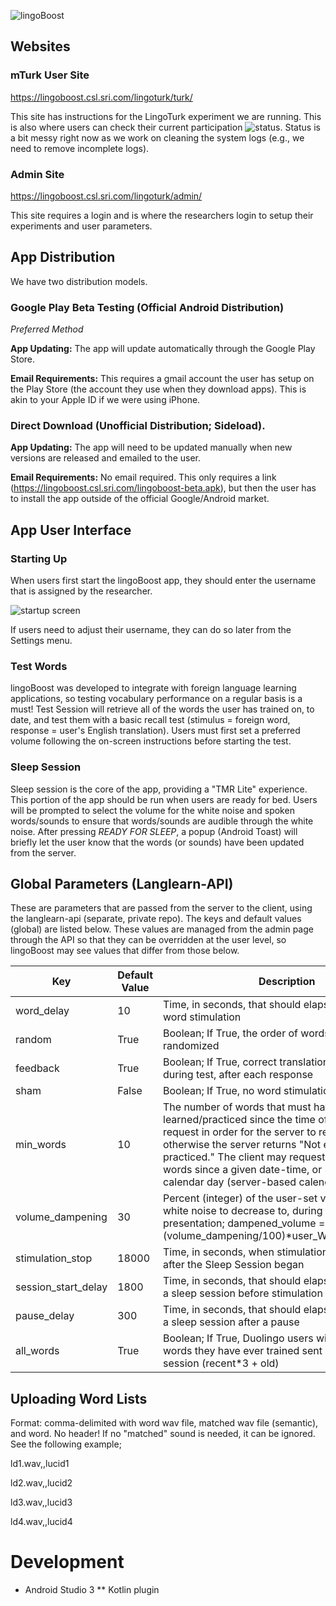  <!--- Banner Hotlink Test ---> 
![lingoBoost](http://cortical.csl.sri.com/images/lingoBoost_banner_v2.png)

## Websites
### mTurk User Site 
https://lingoboost.csl.sri.com/lingoturk/turk/

This site has instructions for the LingoTurk experiment we are running. This is also where users can check their current participation ![status](https://lingoboost.csl.sri.com/lingoturk/turk/status). Status is a bit messy right now as we work on cleaning the system logs (e.g., we need to remove incomplete logs).

### Admin Site
https://lingoboost.csl.sri.com/lingoturk/admin/

This site requires a login and is where the researchers login to setup their experiments and user parameters.

## App Distribution
We have two distribution models.

### Google Play Beta Testing (Official Android Distribution)
*Preferred Method*

**App Updating:** The app will update automatically through the Google Play Store.

**Email Requirements:** This requires a gmail account the user has setup on the Play Store (the account they use when they download apps). This is akin to your Apple ID if we were using iPhone.

### Direct Download (Unofficial Distribution; Sideload).
**App Updating:** The app will need to be updated manually when new versions are released and emailed to the user.

**Email Requirements:** No email required. This only requires a link (https://lingoboost.csl.sri.com/lingoboost-beta.apk), but then the user has to install the app outside of the official Google/Android market. 

## App User Interface
### Starting Up
When users first start the lingoBoost app, they should enter the username that is assigned by the researcher.

![startup screen](https://user-images.githubusercontent.com/6577692/32380349-1c5d7450-c06d-11e7-9748-d1a0bad3613f.png)

If users need to adjust their username, they can do so later from the Settings menu.

### Test Words
lingoBoost was developed to integrate with foreign language learning applications, so testing vocabulary performance on a regular basis is a must! Test Session will retrieve all of the words the user has trained on, to date, and test them with a basic recall test (stimulus = foreign word, response = user's English translation).  Users must first set a preferred volume following the on-screen instructions before starting the test.

### Sleep Session
Sleep session is the core of the app, providing a "TMR Lite" experience.  This portion of the app should be run when users are ready for bed.  Users will be prompted to select the volume for the white noise and spoken words/sounds to ensure that words/sounds are audible through the white noise. After pressing *READY FOR SLEEP*, a popup (Android Toast) will briefly let the user know that the words (or sounds) have been updated from the server.

## Global Parameters (Langlearn-API)
These are parameters that are passed from the server to the client, using the langlearn-api (separate, private repo). 
The keys and default values (global) are listed below. These values are managed from the admin page through the API so that they can be overridden at the user level, so lingoBoost may see values that differ from those below.

| Key | Default Value | Description |
| --- | ------------- | ----------- |
| word_delay | 10	| Time, in seconds, that should elapse between each word stimulation |
| random | True	| Boolean; If True, the order of words will be randomized |
| feedback | True | Boolean; If True, correct translations will be shown during test, after each response |
| sham | False | Boolean; If True, no word stimulation will take place |
| min_words | 10 | The number of words that must have been learned/practiced since the time of the client request in order for the server to return anything, otherwise the server returns "Not enough words practiced." The client may request 1) all words, 2) words since a given date-time, or 3) words this calendar day (server-based calendar). |
| volume_dampening | 30 | Percent (integer) of the user-set volume we want white noise to decrease to, during word presentation; dampened_volume = (volume_dampening/100)\*user_WhiteNoise_Volume |
| stimulation_stop | 18000 | Time, in seconds, when stimulation should **stop** after the Sleep Session began |
| session_start_delay | 1800	| Time, in seconds, that should elapse after beginning a sleep session before stimulation starts |
| pause_delay | 300	| Time, in seconds, that should elapse after resuming a sleep session after a pause |
| all_words | True	| Boolean; If True, Duolingo users will have all the words they have ever trained sent during the Sleep session (recent\*3 + old) |

## Uploading Word Lists 
Format: comma-delimited with word wav file, matched wav file (semantic), and word. No header!
If no "matched" sound is needed, it can be ignored. See the following example;

ld1.wav,,lucid1

ld2.wav,,lucid2

ld3.wav,,lucid3

ld4.wav,,lucid4


# Development
* Android Studio 3
** Kotlin plugin
